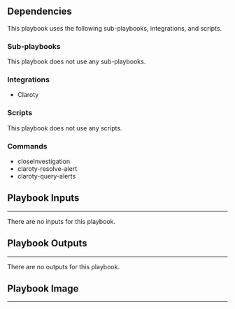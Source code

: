

## Dependencies
This playbook uses the following sub-playbooks, integrations, and scripts.

### Sub-playbooks
This playbook does not use any sub-playbooks.

### Integrations
* Claroty

### Scripts
This playbook does not use any scripts.

### Commands
* closeInvestigation
* claroty-resolve-alert
* claroty-query-alerts

## Playbook Inputs
---
There are no inputs for this playbook.

## Playbook Outputs
---
There are no outputs for this playbook.

## Playbook Image
---
